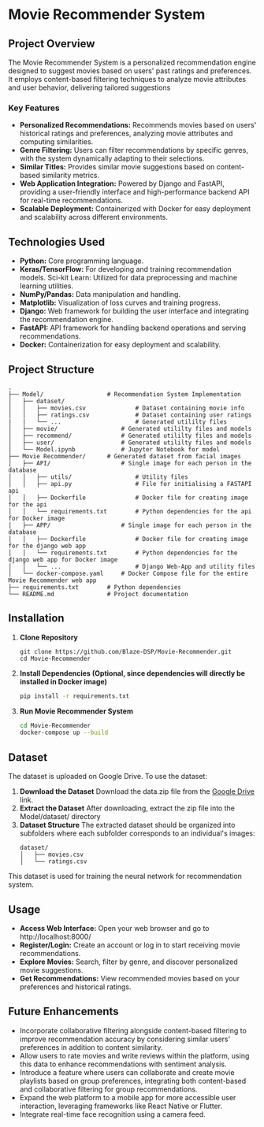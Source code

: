 # Movie Recommender System

## Project Overview
The Movie Recommender System is a personalized recommendation engine designed to suggest movies based on users' past ratings and preferences. It employs content-based filtering techniques to analyze movie attributes and user behavior, delivering tailored suggestions

### Key Features
* **Personalized Recommendations:** Recommends movies based on users' historical ratings and preferences, analyzing movie attributes and computing similarities.
* **Genre Filtering:** Users can filter recommendations by specific genres, with the system dynamically adapting to their selections.
* **Similar Titles:** Provides similar movie suggestions based on content-based similarity metrics.
* **Web Application Integration:**  Powered by Django and FastAPI, providing a user-friendly interface and high-performance backend API for real-time recommendations.
* **Scalable Deployment:** Containerized with Docker for easy deployment and scalability across different environments.

## Technologies Used
* **Python:** Core programming language.
* **Keras/TensorFlow:** For developing and training recommendation models.
Sci-kit Learn: Utilized for data preprocessing and machine learning utilities.
* **NumPy/Pandas:** Data manipulation and handling.
* **Matplotlib:** Visualization of loss curves and training progress.
* **Django:** Web framework for building the user interface and integrating the recommendation engine.
* **FastAPI:** API framework for handling backend operations and serving recommendations.
* **Docker:** Containerization for easy deployment and scalability.

## Project Structure
```
.
├── Model/                  # Recommendation System Implementation
│   ├── dataset/
│   │   ├── movies.csv              # Dataset containing movie info
│   │   ├── ratings.csv             # Dataset containing user ratings
|   |   └── ...                     # Generated utililty files
│   ├── movie/                  # Generated utililty files and models
│   ├── recommend/              # Generated utililty files and models
│   ├── user/                   # Generated utililty files and models
│   └── Model.ipynb             # Jupyter Notebook for model
├── Movie Recommender/      # Generated dataset from facial images
│   ├── API/                    # Single image for each person in the database
│   │   ├── utils/                  # Utility files
│   │   ├── api.py                  # File for initialising a FASTAPI api
│   │   ├── Dockerfile              # Docker file for creating image for the api
│   │   └── requirements.txt        # Python dependencies for the api for Docker image
│   ├── APP/                    # Single image for each person in the database
│   │   ├── Dockerfile              # Docker file for creating image for the django web app
│   │   └── requirements.txt        # Python dependencies for the django web app for Docker image
│   │   └── ...                     # Django Web-App and utility files
│   └── docker-compose.yaml     # Docker Compose file for the entire Movie Recommender web app
├── requirements.txt        # Python dependencies
└── README.md               # Project documentation
```

## Installation
1. **Clone Repository**
   ```
   git clone https://github.com/Blaze-DSP/Movie-Recommender.git
   cd Movie-Recommender
   ```
2. **Install Dependencies (Optional, since dependencies will directly be installed in Docker image)**
   ```bash
   pip install -r requirements.txt
   ```
3.  **Run Movie Recommender System**
    ```bash
    cd Movie-Recommender
    docker-compose up --build
    ```

## Dataset
The dataset is uploaded on Google Drive. To use the dataset:

1. **Download the Dataset**
   Download the data.zip file from the [Google Drive](https://drive.google.com/file/d/1DWVNleOK8bDxbQRcpFMF9r6WnRGAUiEd/view?usp=drive_link) link.
2. **Extract the Dataset**
   After downloading, extract the zip file into the Model/dataset/ directory
3. **Dataset Structure**
   The extracted dataset should be organized into subfolders where each subfolder corresponds to an individual's images:
   ```
   dataset/
   │   ├── movies.csv              
   │   └── ratings.csv                               
   ```
   
This dataset is used for training the neural network for recommendation system.

## Usage
* **Access Web Interface:** Open your web browser and go to http://localhost:8000/
* **Register/Login:** Create an account or log in to start receiving movie recommendations.
* **Explore Movies:** Search, filter by genre, and discover personalized movie suggestions.
* **Get Recommendations:** View recommended movies based on your preferences and historical ratings.

## Future Enhancements
* Incorporate collaborative filtering alongside content-based filtering to improve recommendation accuracy by considering similar users' preferences in addition to content similarity.
* Allow users to rate movies and write reviews within the platform, using this data to enhance recommendations with sentiment analysis.
* Introduce a feature where users can collaborate and create movie playlists based on group preferences, integrating both content-based and collaborative filtering for group recommendations.
* Expand the web platform to a mobile app for more accessible user interaction, leveraging frameworks like React Native or Flutter.
* Integrate real-time face recognition using a camera feed.
